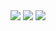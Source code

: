 <img src="https://github.com/mlafeldt/schnubbel/raw/master/logo.jpg">

<img src="https://github.com/mlafeldt/schnubbel/raw/master/hui.gif">

<img src="https://github.com/mlafeldt/schnubbel/raw/master/code-refactoring.gif">
